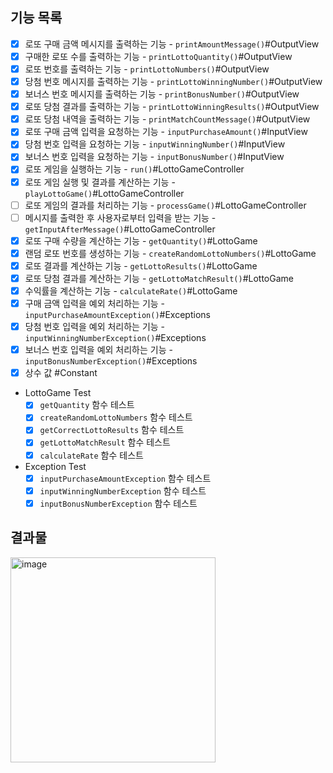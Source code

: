 ## 기능 목록

- [x] 로또 구매 금액 메시지를 출력하는 기능 - `printAmountMessage()`#OutputView
- [x] 구매한 로또 수를 출력하는 기능 - `printLottoQuantity()`#OutputView
- [x] 로또 번호를 출력하는 기능 - `printLottoNumbers()`#OutputView
- [x] 당첨 번호 메시지를 출력하는 기능 - `printLottoWinningNumber()`#OutputView
- [x] 보너스 번호 메시지를 출력하는 기능 - `printBonusNumber()`#OutputView
- [x] 로또 당첨 결과를 출력하는 기능 - `printLottoWinningResults()`#OutputView
- [x] 로또 당첨 내역을 출력하는 기능 - `printMatchCountMessage()`#OutputView
- [x] 로또 구매 금액 입력을 요청하는 기능 - `inputPurchaseAmount()`#InputView
- [x] 당첨 번호 입력을 요청하는 기능 - `inputWinningNumber()`#InputView
- [x] 보너스 번호 입력을 요청하는 기능 - `inputBonusNumber()`#InputView
- [x] 로또 게임을 실행하는 기능 - `run()`#LottoGameController
- [x] 로또 게임 실행 및 결과를 계산하는 기능 - `playLottoGame()`#LottoGameController
- [ ] 로또 게임의 결과를 처리하는 기능 - `processGame()`#LottoGameController
- [ ] 메시지를 출력한 후 사용자로부터 입력을 받는 기능 - `getInputAfterMessage()`#LottoGameController
- [x] 로또 구매 수량을 계산하는 기능 - `getQuantity()`#LottoGame
- [x] 랜덤 로또 번호를 생성하는 기능 - `createRandomLottoNumbers()`#LottoGame
- [x] 로또 결과를 계산하는 기능 - `getLottoResults()`#LottoGame
- [x] 로또 당첨 결과를 계산하는 기능 - `getLottoMatchResult()`#LottoGame
- [x] 수익률을 계산하는 기능 - `calculateRate()`#LottoGame
- [x] 구매 금액 입력을 예외 처리하는 기능 - `inputPurchaseAmountException()`#Exceptions
- [x] 당첨 번호 입력을 예외 처리하는 기능 - `inputWinningNumberException()`#Exceptions
- [x] 보너스 번호 입력을 예외 처리하는 기능 - `inputBonusNumberException()`#Exceptions
- [x] 상수 값 #Constant
- LottoGame Test
  - [x] `getQuantity` 함수 테스트
  - [x] `createRandomLottoNumbers` 함수 테스트
  - [x] `getCorrectLottoResults` 함수 테스트
  - [x] `getLottoMatchResult` 함수 테스트
  - [x] `calculateRate` 함수 테스트
- Exception Test
  - [x] `inputPurchaseAmountException` 함수 테스트
  - [x] `inputWinningNumberException` 함수 테스트
  - [x] `inputBonusNumberException` 함수 테스트

## 결과물
<img width="328" alt="image" src="https://user-images.githubusercontent.com/69571848/280453431-620c64a9-f300-4aef-8e0c-2152f5f46a7f.png">
